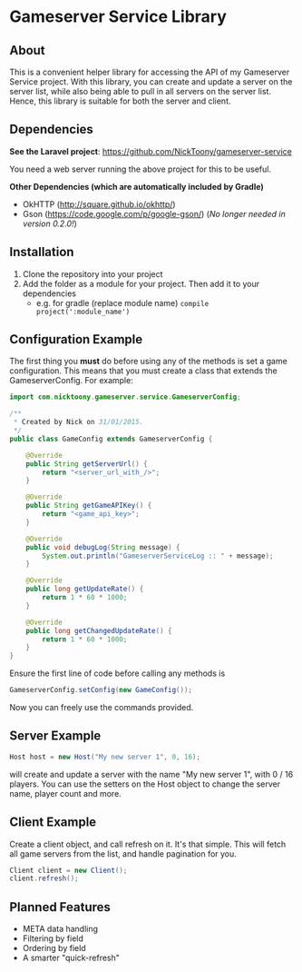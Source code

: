 Gameserver Service Library
===================

About
-----
This is a convenient helper library for accessing the API of my Gameserver Service project. With this library, you can create and update a server on the server list, while also being able to pull in all servers on the server list. Hence, this library is suitable for both the server and client.

Dependencies
----

**See the Laravel project**: https://github.com/NickToony/gameserver-service

You need a web server running the above project for this to be useful.

**Other Dependencies (which are automatically included by Gradle)**
- OkHTTP (http://square.github.io/okhttp/)
- Gson (https://code.google.com/p/google-gson/) (*No longer needed in version 0.2.0!*)

Installation
------------
1. Clone the repository into your project
2. Add the folder as a module for your project. Then add it to your dependencies
    - e.g. for gradle (replace module name)
`compile project(':module_name')`

Configuration Example
------------
The first thing you **must** do before using any of the methods is set a game configuration. This means that you must create a class that extends the GameserverConfig. For example:

```java
import com.nicktoony.gameserver.service.GameserverConfig;

/**
 * Created by Nick on 31/01/2015.
 */
public class GameConfig extends GameserverConfig {

    @Override
    public String getServerUrl() {
        return "<server_url_with_/>";
    }

    @Override
    public String getGameAPIKey() {
        return "<game_api_key>";
    }

    @Override
    public void debugLog(String message) {
        System.out.println("GameserverServiceLog :: " + message);
    }

    @Override
    public long getUpdateRate() {
        return 1 * 60 * 1000;
    }

    @Override
    public long getChangedUpdateRate() {
        return 1 * 60 * 1000;
    }
}
```

Ensure the first line of code before calling any methods is

```java
GameserverConfig.setConfig(new GameConfig());
```

Now you can freely use the commands provided.

Server Example
---------------
```java
Host host = new Host("My new server 1", 0, 16);
```
will create and update a server with the name "My new server 1", with 0 / 16 players. You can use the setters on the Host object to change the server name, player count and more.

Client Example
---------------
Create a client object, and call refresh on it. It's that simple. This will fetch all game servers from the list, and handle pagination for you.
```java
Client client = new Client();
client.refresh();
```

Planned Features
---------------
- META data handling
- Filtering by field
- Ordering by field
- A smarter "quick-refresh"
